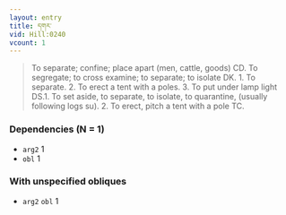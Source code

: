 ```yaml
---
layout: entry
title: དགར་
vid: Hill:0240
vcount: 1
---
```

> To separate; confine; place apart (men, cattle, goods) CD\. To segregate; to cross examine; to separate; to isolate DK\. 1\. To separate\. 2\. To erect a tent with a poles\. 3\. To put under lamp light DS\.1\. To set aside, to separate, to isolate, to quarantine, (usually following logs su)\. 2\. To erect, pitch a tent with a pole TC\.


### Dependencies (N = 1)
* `arg2` 1
* `obl` 1


### With unspecified obliques
* `arg2` `obl` 1
